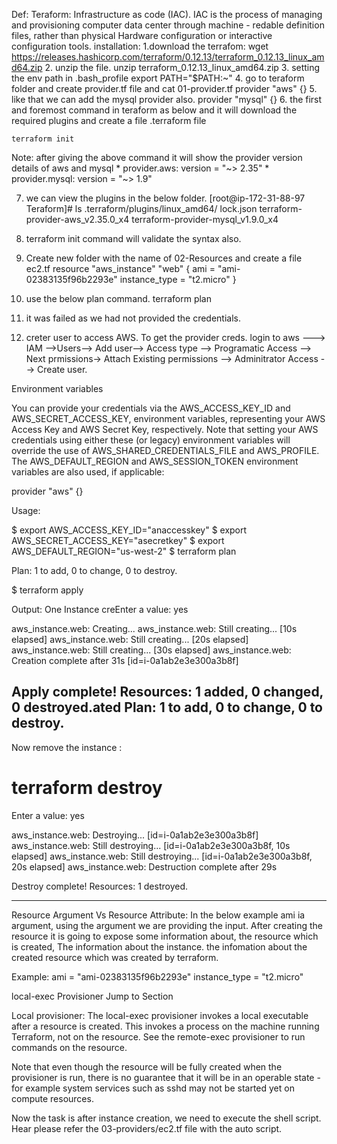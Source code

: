 Def: 
Teraform: Infrastructure as code (IAC). IAC is the process of managing and provisioning computer data center through machine - redable definition files, rather than physical Hardware configuration or interactive configuration tools.
installation:
1.download the terrafom:
    wget https://releases.hashicorp.com/terraform/0.12.13/terraform_0.12.13_linux_amd64.zip
2. unzip the file.
    unzip terraform_0.12.13_linux_amd64.zip
3. setting the env path in .bash_profile
    export PATH="$PATH:~"
4. go to teraform folder and create provider.tf file and 
        cat 01-provider.tf
        provider "aws" {}
5. like that we can add the mysql provider also.
        provider "mysql" {}
6. the first and foremost command in teraform as below and it will download the required plugins and create a file .terraform file

    terraform init

Note: after giving the above command it will show the provider version details of aws and mysql
    * provider.aws: version = "~> 2.35"
    * provider.mysql: version = "~> 1.9"

7. we can view the plugins in the below folder.
[root@ip-172-31-88-97 Teraform]# ls .terraform/plugins/linux_amd64/
lock.json  terraform-provider-aws_v2.35.0_x4  terraform-provider-mysql_v1.9.0_x4

8. terraform init command will validate the syntax also.

9. Create new folder with the name of 02-Resources and create a file ec2.tf
    resource "aws_instance" "web" 
{
  ami           = "ami-02383135f96b2293e"
  instance_type = "t2.micro"
}
10. use the below plan command.
    terraform plan

11. it was failed as we had not provided the credentials.

12. creter user to access AWS.
To get the provider creds. login to aws ---> IAM -->Users--> Add user--> Access type --> Programatic Access -->   Next prmissions-> Attach Existing permissions --> Adminitrator Access --> Create user.

Environment variables

You can provide your credentials via the AWS_ACCESS_KEY_ID and AWS_SECRET_ACCESS_KEY, environment variables, representing your AWS Access Key and AWS Secret Key, respectively. Note that setting your AWS credentials using either these (or legacy) environment variables will override the use of AWS_SHARED_CREDENTIALS_FILE and AWS_PROFILE. The AWS_DEFAULT_REGION and AWS_SESSION_TOKEN environment variables are also used, if applicable:

provider "aws" {}

Usage:

$ export AWS_ACCESS_KEY_ID="anaccesskey"
$ export AWS_SECRET_ACCESS_KEY="asecretkey"
$ export AWS_DEFAULT_REGION="us-west-2"
$ terraform plan

Plan: 1 to add, 0 to change, 0 to destroy.

$ terraform apply

Output:
One Instance creEnter a value: yes

aws_instance.web: Creating...
aws_instance.web: Still creating... [10s elapsed]
aws_instance.web: Still creating... [20s elapsed]
aws_instance.web: Still creating... [30s elapsed]
aws_instance.web: Creation complete after 31s [id=i-0a1ab2e3e300a3b8f]

Apply complete! Resources: 1 added, 0 changed, 0 destroyed.ated 
Plan: 1 to add, 0 to change, 0 to destroy.
---
Now remove the instance :
# terraform destroy


  Enter a value: yes

aws_instance.web: Destroying... [id=i-0a1ab2e3e300a3b8f]
aws_instance.web: Still destroying... [id=i-0a1ab2e3e300a3b8f, 10s elapsed]
aws_instance.web: Still destroying... [id=i-0a1ab2e3e300a3b8f, 20s elapsed]
aws_instance.web: Destruction complete after 29s

Destroy complete! Resources: 1 destroyed.

-------------------------------------------------
Resource Argument Vs Resource Attribute:
In the below example ami ia argument, using the argument we are providing the input.
After creating the resource it is going to expose some information about, the resource
which is created, The information about the instance. the infomation about the created resource which was created by terraform.

Example:
ami           = "ami-02383135f96b2293e"
instance_type = "t2.micro"


local-exec Provisioner
Jump to Section

Local provisioner:
The local-exec provisioner invokes a local executable after a resource is created. This invokes a process on the machine running Terraform, not on the resource. See the remote-exec provisioner to run commands on the resource.

Note that even though the resource will be fully created when the provisioner is run, there is no guarantee that it will be in an operable state - for example system services such as sshd may not be started yet on compute resources.

Now the task is after instance creation, we need to execute the shell script.
Hear please refer the 03-providers/ec2.tf file with the auto script.

